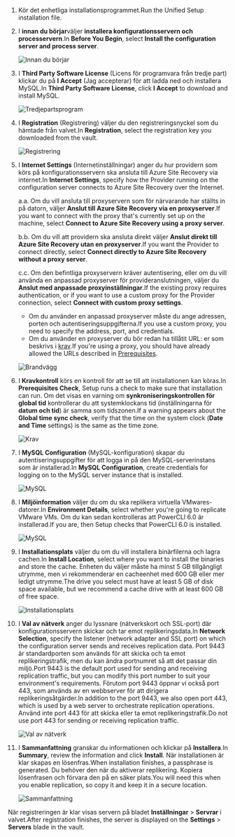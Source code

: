 1. <span data-ttu-id="eed22-101">Kör det enhetliga installationsprogrammet.</span><span class="sxs-lookup"><span data-stu-id="eed22-101">Run the Unified Setup installation file.</span></span>
2. <span data-ttu-id="eed22-102">I **innan du börjar**väljer **installera konfigurationsservern och processervern**.</span><span class="sxs-lookup"><span data-stu-id="eed22-102">In **Before You Begin**, select **Install the configuration server and process server**.</span></span>

    ![Innan du börjar](./media/site-recovery-add-configuration-server/combined-wiz1.png)

3. <span data-ttu-id="eed22-104">I **Third Party Software License** (Licens för programvara från tredje part) klickar du på **I Accept** (Jag accepterar) för att ladda ned och installera MySQL.</span><span class="sxs-lookup"><span data-stu-id="eed22-104">In **Third Party Software License**, click **I Accept** to download and install MySQL.</span></span>

    ![Tredjepartsprogram](./media/site-recovery-add-configuration-server/combined-wiz2.png)
4. <span data-ttu-id="eed22-106">I **Registration** (Registrering) väljer du den registreringsnyckel som du hämtade från valvet.</span><span class="sxs-lookup"><span data-stu-id="eed22-106">In **Registration**, select the registration key you downloaded from the vault.</span></span>

    ![Registrering](./media/site-recovery-add-configuration-server/combined-wiz3.png)
5. <span data-ttu-id="eed22-108">I **Internet Settings** (Internetinställningar) anger du hur providern som körs på konfigurationsservern ska ansluta till Azure Site Recovery via internet.</span><span class="sxs-lookup"><span data-stu-id="eed22-108">In **Internet Settings**, specify how the Provider running on the configuration server connects to Azure Site Recovery over the Internet.</span></span>

   <span data-ttu-id="eed22-109">a.</span><span class="sxs-lookup"><span data-stu-id="eed22-109">a.</span></span> <span data-ttu-id="eed22-110">Om du vill ansluta till proxyservern som för närvarande har ställts in på datorn, väljer **Anslut till Azure Site Recovery via en proxyserver**.</span><span class="sxs-lookup"><span data-stu-id="eed22-110">If you want to connect with the proxy that's currently set up on the machine, select **Connect to Azure Site Recovery using a proxy server**.</span></span>

   <span data-ttu-id="eed22-111">b.</span><span class="sxs-lookup"><span data-stu-id="eed22-111">b.</span></span> <span data-ttu-id="eed22-112">Om du vill att providern ska ansluta direkt väljer **Anslut direkt till Azure Site Recovery utan en proxyserver**.</span><span class="sxs-lookup"><span data-stu-id="eed22-112">If you want the Provider to connect directly, select **Connect directly to Azure Site Recovery without a proxy server**.</span></span>

   <span data-ttu-id="eed22-113">c.</span><span class="sxs-lookup"><span data-stu-id="eed22-113">c.</span></span> <span data-ttu-id="eed22-114">Om den befintliga proxyservern kräver autentisering, eller om du vill använda en anpassad proxyserver för provideranslutningen, väljer du **Anslut med anpassade proxyinställningar**.</span><span class="sxs-lookup"><span data-stu-id="eed22-114">If the existing proxy requires authentication, or if you want to use a custom proxy for the Provider connection, select **Connect with custom proxy settings**.</span></span>

     * <span data-ttu-id="eed22-115">Om du använder en anpassad proxyserver måste du ange adressen, porten och autentiseringsuppgifterna.</span><span class="sxs-lookup"><span data-stu-id="eed22-115">If you use a custom proxy, you need to specify the address, port, and credentials.</span></span>
     * <span data-ttu-id="eed22-116">Om du använder en proxyserver du bör redan ha tillåtit URL: er som beskrivs i [krav](#prerequisites).</span><span class="sxs-lookup"><span data-stu-id="eed22-116">If you're using a proxy, you should have already allowed the URLs described in [Prerequisites](#prerequisites).</span></span>

     ![Brandvägg](./media/site-recovery-add-configuration-server/combined-wiz4.png)
6. <span data-ttu-id="eed22-118">I **Kravkontroll** körs en kontroll för att se till att installationen kan köras.</span><span class="sxs-lookup"><span data-stu-id="eed22-118">In **Prerequisites Check**, Setup runs a check to make sure that installation can run.</span></span> <span data-ttu-id="eed22-119">Om det visas en varning om **synkroniseringskontrollen för global tid** kontrollerar du att systemklockans tid (inställningarna för **datum och tid**) är samma som tidszonen.</span><span class="sxs-lookup"><span data-stu-id="eed22-119">If a warning appears about the **Global time sync check**, verify that the time on the system clock (**Date and Time** settings) is the same as the time zone.</span></span>

    ![Krav](./media/site-recovery-add-configuration-server/combined-wiz5.png)
7. <span data-ttu-id="eed22-121">I **MySQL Configuration** (MySQL-konfiguration) skapar du autentiseringsuppgifter för att logga in på den MySQL-serverinstans som är installerad.</span><span class="sxs-lookup"><span data-stu-id="eed22-121">In **MySQL Configuration**, create credentials for logging on to the MySQL server instance that is installed.</span></span>

    ![MySQL](./media/site-recovery-add-configuration-server/combined-wiz6.png)
8. <span data-ttu-id="eed22-123">I **Miljöinformation** väljer du om du ska replikera virtuella VMwares-datorer.</span><span class="sxs-lookup"><span data-stu-id="eed22-123">In **Environment Details**, select whether you're going to replicate VMware VMs.</span></span> <span data-ttu-id="eed22-124">Om du kan sedan kontrolleras att PowerCLI 6.0 är installerad.</span><span class="sxs-lookup"><span data-stu-id="eed22-124">If you are, then Setup checks that PowerCLI 6.0 is installed.</span></span>

    ![MySQL](./media/site-recovery-add-configuration-server/combined-wiz7.png)

9. <span data-ttu-id="eed22-126">I **Installationsplats** väljer du om du vill installera binärfilerna och lagra cachen.</span><span class="sxs-lookup"><span data-stu-id="eed22-126">In **Install Location**, select where you want to install the binaries and store the cache.</span></span> <span data-ttu-id="eed22-127">Enheten du väljer måste ha minst 5 GB tillgängligt utrymme, men vi rekommenderar en cacheenhet med 600 GB eller mer ledigt utrymme.</span><span class="sxs-lookup"><span data-stu-id="eed22-127">The drive you select must have at least 5 GB of disk space available, but we recommend a cache drive with at least 600 GB of free space.</span></span>

    ![Installationsplats](./media/site-recovery-add-configuration-server/combined-wiz8.png)
10. <span data-ttu-id="eed22-129">I **Val av nätverk** anger du lyssnare (nätverkskort och SSL-port) där konfigurationsservern skickar och tar emot replikeringsdata.</span><span class="sxs-lookup"><span data-stu-id="eed22-129">In **Network Selection**, specify the listener (network adapter and SSL port) on which the configuration server sends and receives replication data.</span></span> <span data-ttu-id="eed22-130">Port 9443 är standardporten som används för att skicka och ta emot replikeringstrafik, men du kan ändra portnumret så att det passar din miljö.</span><span class="sxs-lookup"><span data-stu-id="eed22-130">Port 9443 is the default port used for sending and receiving replication traffic, but you can modify this port number to suit your environment's requirements.</span></span> <span data-ttu-id="eed22-131">Förutom port 9443 öppnar vi också port 443, som används av en webbserver för att dirigera replikeringsåtgärder.</span><span class="sxs-lookup"><span data-stu-id="eed22-131">In addition to the port 9443, we also open port 443, which is used by a web server to orchestrate replication operations.</span></span> <span data-ttu-id="eed22-132">Använd inte port 443 för att skicka eller ta emot replikeringstrafik.</span><span class="sxs-lookup"><span data-stu-id="eed22-132">Do not use port 443 for sending or receiving replication traffic.</span></span>

    ![Val av nätverk](./media/site-recovery-add-configuration-server/combined-wiz9.png)


11. <span data-ttu-id="eed22-134">I **Sammanfattning** granskar du informationen och klickar på **Installera**.</span><span class="sxs-lookup"><span data-stu-id="eed22-134">In **Summary**, review the information and click **Install**.</span></span> <span data-ttu-id="eed22-135">När installationen är klar skapas en lösenfras.</span><span class="sxs-lookup"><span data-stu-id="eed22-135">When installation finishes, a passphrase is generated.</span></span> <span data-ttu-id="eed22-136">Du behöver den när du aktiverar replikering. Kopiera lösenfrasen och förvara den på en säker plats.</span><span class="sxs-lookup"><span data-stu-id="eed22-136">You will need this when you enable replication, so copy it and keep it in a secure location.</span></span>

    ![Sammanfattning](./media/site-recovery-add-configuration-server/combined-wiz10.png)

<span data-ttu-id="eed22-138">När registreringen är klar visas servern på bladet **Inställningar** > **Servrar** i valvet.</span><span class="sxs-lookup"><span data-stu-id="eed22-138">After registration finishes, the server is displayed on the **Settings** > **Servers** blade in the vault.</span></span>
